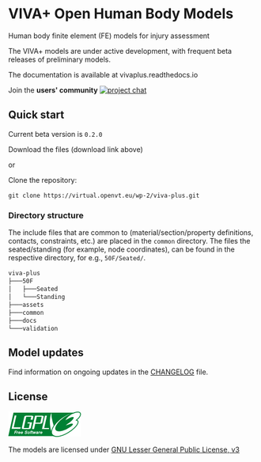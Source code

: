 # VIVA+ Open Human Body Models

Human body finite element (FE) models for injury assessment

The VIVA+ models are under active development, with frequent beta releases of preliminary models.

The documentation is available at vivaplus.readthedocs.io

Join the **users' community** [![project chat](https://img.shields.io/badge/zulip-join_chat-brightgreen.svg)](https://vivaplus.zulipchat.com)

## Quick start

Current beta version is `0.2.0`

Download the files (download link above)

or

Clone the repository:

```
git clone https://virtual.openvt.eu/wp-2/viva-plus.git
```

### Directory structure

The include files that are common to  (material/section/property definitions, contacts, constraints, etc.) are placed in the `common` directory. The files the seated/standing (for example, node coordinates), can be found in the respective directory, for e.g., `50F/Seated/`.

```
viva-plus
├───50F
│   ├───Seated
│   └───Standing
├───assets
├───common
├───docs
└───validation
```

## Model updates

Find information on ongoing updates in the [CHANGELOG](CHANGELOG.md) file.

## License

![LGPLv3)](docs/images/lgplv3.png)

The models are licensed under [GNU Lesser General Public License, v3](https://www.gnu.org/licenses/lgpl-3.0-standalone.html)
